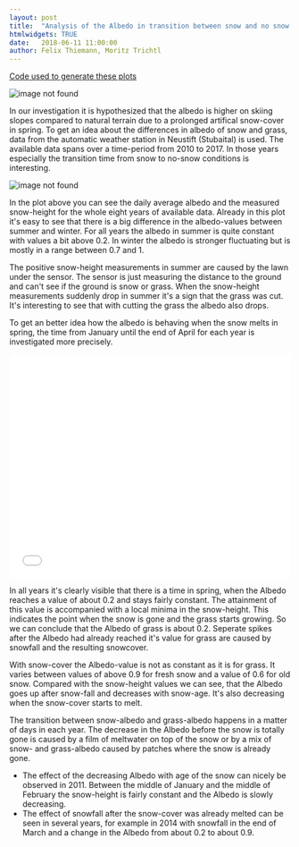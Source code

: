 ```yaml
---
layout: post
title:  "Analysis of the Albedo in transition between snow and no snow in Neustift"
htmlwidgets: TRUE
date:   2018-06-11 11:00:00
author: Felix Thiemann, Moritz Trichtl
---
```


[Code used to generate these plots](/docs/code/code_neustift/)

![image not found](/img/posts/neustift_analysis/neustift_station.jpg)

In our investigation it is hypothesized that the albedo is higher on skiing slopes compared to natural terrain due to a prolonged artifical snow-cover in spring.
To get an idea about the differences in albedo of snow and grass, data from the automatic weather station in Neustift (Stubaital) is used.
The available data spans over a time-period from 2010 to 2017. In those years especially the transition time from snow to no-snow conditions is interesting.

![image not found](/img/posts/neustift_analysis/plot_alltime.png)


In the plot above you can see the daily average albedo and the measured snow-height for the whole eight years of available data. Already in this plot it's easy to see that there is a big difference in the albedo-values between summer and winter. For all years the albedo in summer is quite constant with values a bit above 0.2. In winter the albedo is stronger fluctuating but is mostly in a range between 0.7 and 1.

The positive snow-height measurements in summer are caused by the lawn under the sensor. The sensor is just measuring the distance to the ground and can't see if the ground is snow or grass. When the snow-height measurements suddenly drop in summer it's a sign that the grass was cut. It's interesting to see that with cutting the grass the albedo also drops.

To get an better idea how the albedo is behaving when the snow melts in spring, the time from January until the end of April for each year is investigated more precisely.

<iframe src="/img/posts/neustift_analysis/index.html" id="plotly-1" scrolling="yes"
frameborder="0" position="relative" width="100%" height="400" seamless="seamless">
</iframe>

In all years it's clearly visible that there is a time in spring, when the Albedo reaches a value of about 0.2 and stays fairly constant. The attainment of this value is accompanied with a local minima in the snow-height. This indicates the point when the snow is gone and the grass starts growing. So we can conclude that the Albedo of grass is about 0.2. Seperate spikes after the Albedo had already reached it's value for grass are caused by snowfall and the resulting snowcover.

With snow-cover the Albedo-value is not as constant as it is for grass. It varies between values of above 0.9 for fresh snow and a value of 0.6 for old snow. Compared with the snow-height values we can see, that the Albedo goes up after snow-fall and decreases with snow-age. It's also decreasing when the snow-cover starts to melt.

The transition between snow-albedo and grass-albedo happens in a matter of days in each year. The decrease in the Albedo before the snow is totally gone is caused by a film of meltwater on top of the snow or by a mix of snow- and grass-albedo caused by patches where the snow is already gone.

* The effect of the decreasing Albedo with age of the snow can nicely be observed in 2011. Between the middle of January and the middle of February the snow-height is fairly constant and the Albedo is slowly decreasing.
* The effect of snowfall after the snow-cover was already melted can be seen in several years, for example in 2014 with snowfall in the end of March and a change in the Albedo from about 0.2 to about 0.9.
